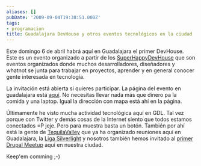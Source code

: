 ```yaml
---
aliases: []
pubDate: '2009-09-04T19:38:51.000Z'
tags:
- programacion
title: Guadalajara DevHouse y otros eventos tecnológicos en la ciudad
---
```


Este domingo 6 de abril habrá aquí en Guadalajara el primer DevHouse. Este es un evento organizado a partir de los [SuperHappyDevHouse](http://superhappydevhouse.org/) que son eventos organizados donde muchos desarrolladores, diseñadores y whatnot se junta para trabajar en proyectos, aprender y en general conocer gente interesada en tecnología.

La invitación está abierta si quieres participar. La página del evento en guadalajara está [aquí](http://guadalajaradevhouse.org/). No necesitas llevar nada más que dinero pa la comida y una laptop. Igual la dirección con mapa está ahí en la página.

Últimamente he visto mucha actividad tecnológica aquí en GDL. Tal vez porque con Twitter y demás cosas de la Internet siento que todos estamos conectados =P jeje. Pero para muestra basta un botón. También por ahí está la gente de [TequilaValley](http://www.tequilavalley.com/) que ya ha organizado reuniones aquí en Guadalajara, la [Liga Silverlight](http://blogs.ligasilverlight.com/) y nosotros también hemos invitado al [primer Drupal Meetup](http://groups.drupal.org/node/24337) aquí en nuestra ciudad.

Keep'em comming ;-)